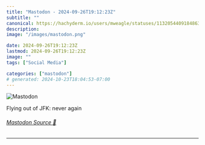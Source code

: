 ```yaml
---
title: "Mastodon - 2024-09-26T19:12:23Z"
subtitle: ""
canonical: https://hachyderm.io/users/mweagle/statuses/113205440918486349
description:
image: "/images/mastodon.png"

date: 2024-09-26T19:12:23Z
lastmod: 2024-09-26T19:12:23Z
image: ""
tags: ["Social Media"]

categories: ["mastodon"]
# generated: 2024-10-23T18:04:53-07:00
---
```

![Mastodon](/images/mastodon.png)

<p>Flying out of JFK: never again</p>


###### [Mastodon Source 🐘](https://hachyderm.io/@mweagle/113205440918486349)

___
